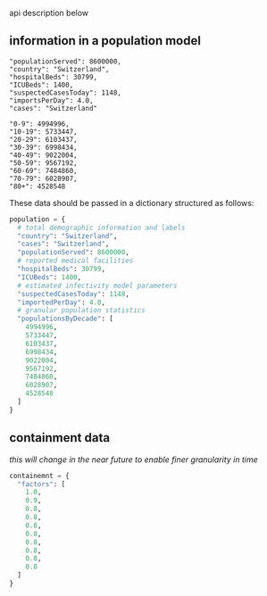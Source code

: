 api description below

## information in a population model

```
"populationServed": 8600000, 
"country": "Switzerland", 
"hospitalBeds": 30799, 
"ICUBeds": 1400, 
"suspectedCasesToday": 1148, 
"importsPerDay": 4.0, 
"cases": "Switzerland"

"0-9": 4994996,
"10-19": 5733447,
"20-29": 6103437,
"30-39": 6998434,
"40-49": 9022004,
"50-59": 9567192,
"60-69": 7484860,
"70-79": 6028907,
"80+": 4528548
```

These data should be passed in a dictionary structured as follows:

```python
population = {
  # total demographic information and labels
  "country": "Switzerland",
  "cases": "Switzerland",
  "populationServed": 8600000,
  # reported medical facilities
  "hospitalBeds": 30799,
  "ICUBeds": 1400,
  # estimated infectivity model parameters
  "suspectedCasesToday": 1148,
  "importedPerDay": 4.0,
  # granular population statistics
  "populationsByDecade": [
    4994996,
    5733447,
    6103437,
    6998434,
    9022004,
    9567192,
    7484860,
    6028907,
    4528548
  ]
}
```

## containment data 

*this will change in the near future to enable finer granularity in time*

```python
containemnt = {
  "factors": [ 
    1.0, 
    0.9, 
    0.8, 
    0.8, 
    0.8, 
    0.8, 
    0.8, 
    0.8, 
    0.8, 
    0.8
  ]
}
```






